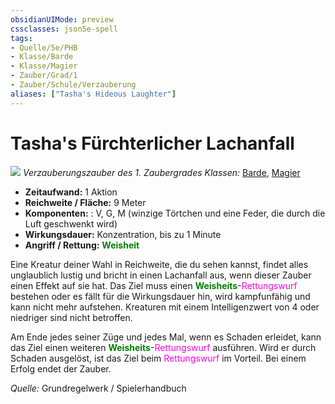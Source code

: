```yaml
---
obsidianUIMode: preview
cssclasses: json5e-spell
tags:
- Quelle/5e/PHB
- Klasse/Barde
- Klasse/Magier
- Zauber/Grad/1
- Zauber/Schule/Verzauberung
aliases: ["Tasha's Hideous Laughter"]
---
```

# Tasha's Fürchterlicher Lachanfall
![](../../../99%20-%20Setup/Files/Bildersammlung/Symbolik/Verzauberungszauber.webp#token)
*Verzauberungszauber des 1. Zaubergrades*
*Klassen:* [Barde](05%20-%20Wikipedia/Charakteroptionen/02.%20Klassen/Barde.md), [Magier](../Charakteroptionen/Klassen/Magier.md)

- **Zeitaufwand:** 1 Aktion
- **Reichweite / Fläche:** 9 Meter
- **Komponenten:** : V, G, M (winzige Törtchen und eine Feder, die durch die Luft geschwenkt wird)
- **Wirkungsdauer:** Konzentration, bis zu 1 Minute
- **Angriff / Rettung:** <font color="green">**Weisheit**</font>

Eine Kreatur deiner Wahl in Reichweite, die du sehen kannst, findet alles unglaublich lustig und bricht in einen Lachanfall aus, wenn dieser Zauber einen Effekt auf sie hat. Das Ziel muss einen <font color="green">**Weisheits**</font>-<font color="#FF00E0">Rettungswurf</font> bestehen oder es fällt für die Wirkungsdauer hin, wird kampfunfähig und kann nicht mehr aufstehen. Kreaturen mit einem Intelligenzwert von 4 oder niedriger sind nicht betroffen.

Am Ende jedes seiner Züge und jedes Mal, wenn es Schaden erleidet, kann das Ziel einen weiteren <font color="green">**Weisheits**</font>-<font color="#FF00E0">Rettungswurf</font> ausführen. Wird er durch Schaden ausgelöst, ist das Ziel beim <font color="#FF00E0">Rettungswurf</font> im Vorteil. Bei einem Erfolg endet der Zauber.

 *Quelle:* Grundregelwerk / Spielerhandbuch